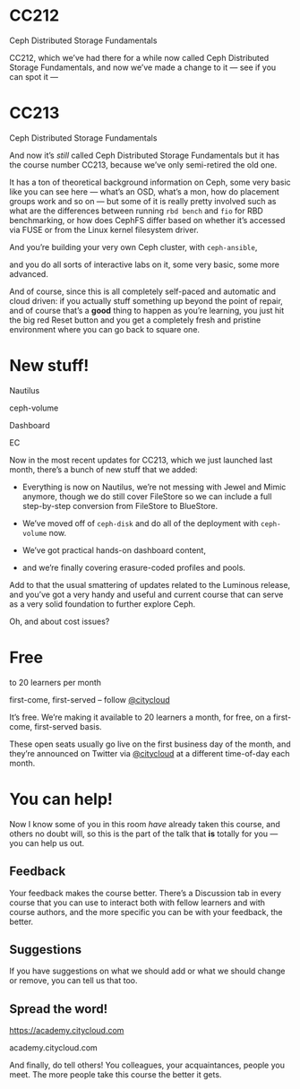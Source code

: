 # CC212

Ceph Distributed Storage Fundamentals

<!-- Note --> 
CC212, which we’ve had there for a while now 
called Ceph Distributed Storage Fundamentals, and now we’ve made a
change to it — see if you can spot it —


# CC213

Ceph Distributed Storage Fundamentals

<!-- Note --> 
And now it’s *still* called Ceph Distributed Storage Fundamentals but
it has the course number CC213, because we’ve only semi-retired the
old one.


<!-- .slide: data-background-video="videos/units.webm" data-background-size="contain" -->

<!-- Note --> 
It has a ton of theoretical background information on Ceph, some very
basic like you can see here — what’s an OSD, what’s a mon, how do
placement groups work and so on — but some of it is really pretty
involved such as what are the differences between running `rbd bench`
and `fio` for RBD benchmarking, or how does CephFS differ based on
whether it’s accessed via FUSE or from the Linux kernel filesystem
driver.


<!-- .slide: data-background-video="videos/start-playbook.webm" data-background-size="contain" -->

<!-- Note --> 
And you’re building your very own Ceph cluster, with `ceph-ansible`,


<!-- .slide: data-background-video="videos/end-of-playbook.webm" data-background-size="contain" -->

<!-- Note --> 
and you do all sorts of interactive labs on it, some very basic, some
more advanced.


<!-- .slide: data-background-video="videos/pool-create.webm" data-background-size="contain" -->

<!-- Note --> 
And of course, since this is all completely self-paced and automatic
and cloud driven: if you actually stuff something up beyond the point
of repair, and of course that’s a **good** thing to happen as you’re
learning, you just hit the big red Reset button and you get a
completely fresh and pristine environment where you can go back to
square one.


# New stuff!

Nautilus   <!-- .element class="fragment" -->

ceph-volume   <!-- .element class="fragment" -->

Dashboard   <!-- .element class="fragment" -->

EC   <!-- .element class="fragment" -->

<!-- Note --> 
Now in the most recent updates for CC213, which we just launched last
month, there’s a bunch of new stuff that we added:

* Everything is now on Nautilus, we’re not messing with Jewel and
  Mimic anymore, though we do still cover FileStore so we can include
  a full step-by-step conversion from FileStore to BlueStore.
  
* We’ve moved off of `ceph-disk` and do all of the deployment with
  `ceph-volume` now.

* We’ve got practical hands-on dashboard content,

* and we’re finally covering erasure-coded profiles and pools.

Add to that the usual smattering of updates related to the Luminous
release, and you’ve got a very handy and useful and current course
that can serve as a very solid foundation to further explore Ceph.


<!-- .slide: data-background-image="images/cost.svg" data-background-size="contain" -->

<!-- Note --> 
Oh, and about cost issues?


# Free

to 20 learners per month

first-come, first-served – follow
[@citycloud](https://twitter.com/citycloud) 

<!-- Note --> 
It’s free. We’re making it available to 20 learners a month, for free,
on a first-come, first-served basis.

These open seats usually go live on the first business day of the
month, and they’re announced on Twitter via
[@citycloud](https://twitter.com/citycloud) at a different time-of-day
each month.


# You can help!

<!-- Note --> 
Now I know some of you in this room *have* already taken this course,
and others no doubt will, so this is the part of the talk that **is**
totally for you — you can help us out.


## Feedback

<!-- Note --> 
Your feedback makes the course better. There’s a Discussion tab in
every course that you can use to interact both with fellow learners
and with course authors, and the more specific you can be with your
feedback, the better.


## Suggestions

<!-- Note --> 
If you have suggestions on what we should add or what we should change
or remove, you can tell us that too.


## Spread the word!

<https://academy.citycloud.com> <!-- .element: class="qrcode" -->

academy.citycloud.com

<!-- Note --> 
And finally, do tell others! You colleagues, your acquaintances,
people you meet. The more people take this course the better it gets.
